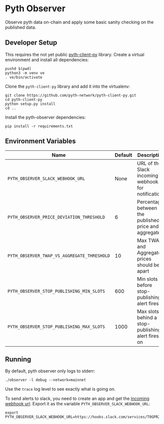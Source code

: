 Pyth Observer
=============

Observe pyth data on-chain and apply some basic sanity checking on the published data.


Developer Setup
---------------

This requires the not yet public [pyth-client-py](https://github.com/pyth-network/pyth-client-py) library. Create a virtual environment and install all dependencies:

    pushd $(pwd)
    python3 -m venv ve
    . ve/bin/activate

Clone the `pyth-client-py` library and add it into the virtualenv:

    git clone https://github.com/pyth-network/pyth-client-py.git
    cd pyth-client-py
    python setup.py install
    cd ..

Install the pyth-observer dependencies:

    pip install -r requirements.txt


Environment Variables
---------------------

|                **Name**                  | **Default** |                  **Description**                     |
|------------------------------------------|-------------|------------------------------------------------------|
| `PYTH_OBSERVER_SLACK_WEBHOOK_URL`        |     None    | URL of the Slack incoming webhook for notifications  |
| `PYTH_OBSERVER_PRICE_DEVIATION_THRESHOLD`|     6       | Percentage between the published price and aggregate |
| `PYTH_OBSERVER_TWAP_VS_AGGREGATE_THRESHOLD` |  10      | Max TWAP and Aggregate prices should be apart        |
| `PYTH_OBSERVER_STOP_PUBLISHING_MIN_SLOTS` |    600     | Min slots before stop-publishing alert fires         |
| `PYTH_OBSERVER_STOP_PUBLISHING_MAX_SLOTS` |    1000    | Max slots behind a stop-publishing alert fires on    |


Running
-------

By default, pyth observer only logs to stderr:

    ./observer -l debug --network=mainnet

Use the `trace` log level to see exactly what is going on.

To send alerts to slack, you need to create an app and get the [incoming webhook url](https://api.slack.com/messaging/webhooks). Export it as the variable `PYTH_OBSERVER_SLACK_WEBHOOK_URL`:

    export PYTH_OBSERVER_SLACK_WEBHOOK_URL=https://hooks.slack.com/services/T0GPR2P4K/B02J164R5MF/XYZ123LMAOZOMGBBQWTF
